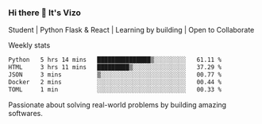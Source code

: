 ### Hi there 👋 It's Vizo

Student | Python Flask & React | Learning by building | Open to Collaborate

Weekly stats
<!--START_SECTION:waka-->

```txt
Python   5 hrs 14 mins   ███████████████▒░░░░░░░░░   61.11 %
HTML     3 hrs 11 mins   █████████▒░░░░░░░░░░░░░░░   37.29 %
JSON     3 mins          ▒░░░░░░░░░░░░░░░░░░░░░░░░   00.77 %
Docker   2 mins          ░░░░░░░░░░░░░░░░░░░░░░░░░   00.44 %
TOML     1 min           ░░░░░░░░░░░░░░░░░░░░░░░░░   00.33 %
```

<!--END_SECTION:waka-->


Passionate about solving real-world problems by building amazing softwares.

